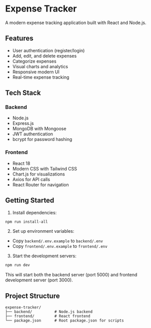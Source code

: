 # Expense Tracker

A modern expense tracking application built with React and Node.js.

## Features

- User authentication (register/login)
- Add, edit, and delete expenses
- Categorize expenses
- Visual charts and analytics
- Responsive modern UI
- Real-time expense tracking

## Tech Stack

### Backend
- Node.js
- Express.js
- MongoDB with Mongoose
- JWT authentication
- bcrypt for password hashing

### Frontend
- React 18
- Modern CSS with Tailwind CSS
- Chart.js for visualizations
- Axios for API calls
- React Router for navigation

## Getting Started

1. Install dependencies:
```bash
npm run install-all
```

2. Set up environment variables:
- Copy `backend/.env.example` to `backend/.env`
- Copy `frontend/.env.example` to `frontend/.env`

3. Start the development servers:
```bash
npm run dev
```

This will start both the backend server (port 5000) and frontend development server (port 3000).

## Project Structure

```
expense-tracker/
├── backend/          # Node.js backend
├── frontend/         # React frontend
└── package.json      # Root package.json for scripts
```
